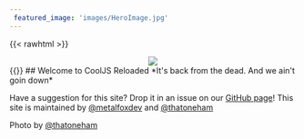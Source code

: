 ```yaml
---
 featured_image: 'images/HeroImage.jpg'
---
```

{{< rawhtml >}}
<div class="homepage-image" style="text-align: center;">
       <img src="/images/HeroImage.png" style="max-width: 100%; height: auto;">
</div>
{{</rawhtml >}}
 ## Welcome to CoolJS Reloaded
 *It's back from the dead. And we ain't goin down*

Have a suggestion for this site? Drop it in an issue on our [GitHub page](https://github.com/metalfoxdev/cjs-reloaded)!
This site is maintained by [@metalfoxdev](https://github.com/metalfoxdev) and [@thatoneham](https://github.com/thatoneham)

Photo by [@thatoneham](https://github.com/thatoneham)
